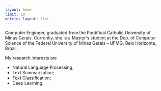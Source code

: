 ```yaml
---
layout: home
limit: 10
entries_layout: list
---
```


Computer Engineer, graduated from the Pontifical Catholic University of Minas Gerais. Currently, she is a Master's student at the Dep. of Computer Science of the Federal University of Minas Gerais – UFMG, Belo Horizonte, Brazil.


My research interests are

- Natural Language Processing;
- Text Summarization;
- Text Classification;
- Deep Learning.

